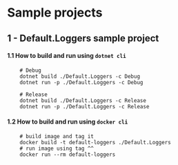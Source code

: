 # Sample projects

## 1 - Default.Loggers sample project
#### 1.1 How to build and run using `dotnet cli`
```
    # Debug
    dotnet build ./Default.Loggers -c Debug
    dotnet run -p ./Default.Loggers -c Debug
    
    # Release
    dotnet build ./Default.Loggers -c Release
    dotnet run -p ./Default.Loggers -c Release
``` 

#### 1.2 How to build and run using `docker cli`
```
    # build image and tag it
    docker build -t default-loggers ./Default.Loggers
    # run image using tag ^^
    docker run --rm default-loggers
```
